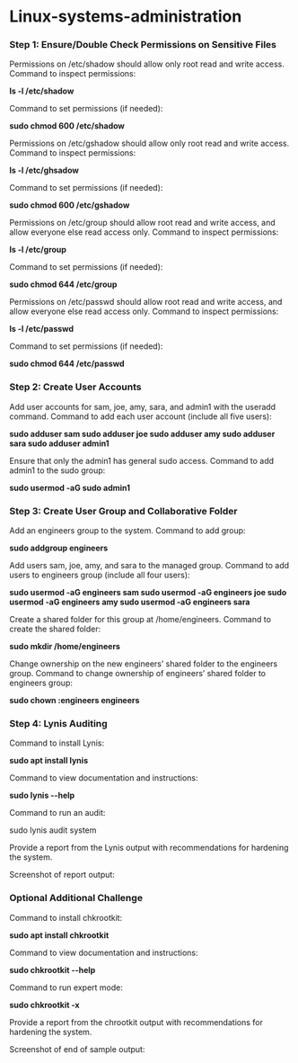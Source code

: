# Linux-systems-administration
<h3>Step 1: Ensure/Double Check Permissions on Sensitive Files</h3>
Permissions on /etc/shadow should allow only root read and write access.
Command to inspect permissions:

**ls -l /etc/shadow**


Command to set permissions (if needed):

**sudo chmod 600 /etc/shadow**


Permissions on /etc/gshadow should allow only root read and write access.
Command to inspect permissions:

**ls -l /etc/ghsadow**


Command to set permissions (if needed):

**sudo chmod 600 /etc/gshadow**


Permissions on /etc/group should allow root read and write access, and allow everyone else read access only.
Command to inspect permissions:

**ls -l /etc/group**


Command to set permissions (if needed):

**sudo chmod 644 /etc/group**


Permissions on /etc/passwd should allow root read and write access, and allow everyone else read access only.
Command to inspect permissions:

**ls -l /etc/passwd**


Command to set permissions (if needed):

**sudo chmod 644 /etc/passwd**


<h3>Step 2: Create User Accounts</h3>
Add user accounts for sam, joe, amy, sara, and admin1 with the useradd command.
Command to add each user account (include all five users):

**sudo adduser sam
sudo adduser joe
sudo adduser amy
sudo adduser sara
sudo adduser admin1**


Ensure that only the admin1 has general sudo access.
Command to add admin1 to the sudo group:

**sudo usermod -aG sudo admin1**


<h3>Step 3: Create User Group and Collaborative Folder</h3>
Add an engineers group to the system.
Command to add group:

**sudo addgroup engineers**


Add users sam, joe, amy, and sara to the managed group.
Command to add users to engineers group (include all four users):

**sudo usermod -aG engineers sam
sudo usermod -aG engineers joe
sudo usermod -aG engineers amy
sudo usermod -aG engineers sara**


Create a shared folder for this group at /home/engineers.
Command to create the shared folder:

**sudo mkdir /home/engineers**


Change ownership on the new engineers’ shared folder to the engineers group.
Command to change ownership of engineers’ shared folder to engineers group:

**sudo chown :engineers engineers**


<h3>Step 4: Lynis Auditing</h3>
Command to install Lynis:

**sudo apt install lynis**


Command to view documentation and instructions:

**sudo lynis --help**


Command to run an audit:

sudo lynis audit system


Provide a report from the Lynis output with recommendations for hardening the system.

Screenshot of report output:




<h3>Optional Additional Challenge</h3>
Command to install chkrootkit:

**sudo apt install chkrootkit**


Command to view documentation and instructions:

**sudo chkrootkit --help**


Command to run expert mode:

**sudo chkrootkit -x**


Provide a report from the chrootkit output with recommendations for hardening the system.

Screenshot of end of sample output:


